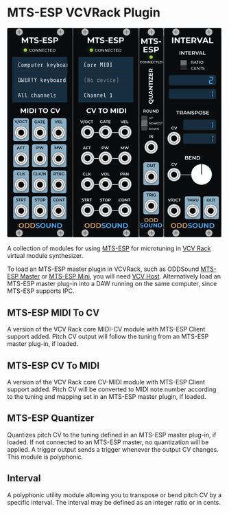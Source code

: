 # MTS-ESP VCVRack Plugin

<img src="images/all.png" width=500>

A collection of modules for using [MTS-ESP](https://github.com/ODDSound/MTS-ESP) for microtuning in [VCV Rack](https://github.com/VCVRack/Rack) virtual module synthesizer.

To load an MTS-ESP master plugin in VCVRack, such as ODDSound [MTS-ESP Master](https://oddsound.com/mtsespsuite.php) or [MTS-ESP Mini](https://oddsound.com/mtsespmini.php), you will need [VCV Host](https://vcvrack.com/Host).  Alternatively load an MTS-ESP master plug-in into a DAW running on the same computer, since MTS-ESP supports IPC.

## MTS-ESP MIDI To CV

A version of the VCV Rack core MIDI-CV module with MTS-ESP Client support added.  Pitch CV output will follow the tuning from an MTS-ESP master plug-in, if loaded.

## MTS-ESP CV To MIDI

A version of the VCV Rack core CV-MIDI module with MTS-ESP Client support added.  Pitch CV will be converted to MIDI note number according to the tuning and mapping set in an MTS-ESP master plugin, if loaded.

## MTS-ESP Quantizer

Quantizes pitch CV to the tuning defined in an MTS-ESP master plug-in, if loaded.  If not connected to an MTS-ESP master, no quantization will be applied.  A trigger output sends a trigger whenever the output CV changes.  This module is polyphonic.

## Interval

A polyphonic utility module allowing you to transpose or bend pitch CV by a specific interval.  The interval may be defined as an integer ratio or in cents.

